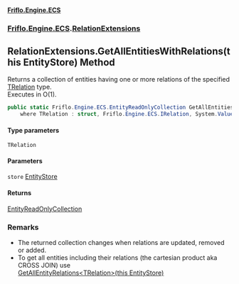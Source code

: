 #### [Friflo.Engine.ECS](index.md 'index')
### [Friflo.Engine.ECS](Friflo.Engine.ECS.md 'Friflo.Engine.ECS').[RelationExtensions](RelationExtensions.md 'Friflo.Engine.ECS.RelationExtensions')

## RelationExtensions.GetAllEntitiesWithRelations<TRelation>(this EntityStore) Method

Returns a collection of entities having one or more relations of the specified [TRelation](RelationExtensions.GetAllEntitiesWithRelations_TRelation_(thisEntityStore).md#Friflo.Engine.ECS.RelationExtensions.GetAllEntitiesWithRelations_TRelation_(thisFriflo.Engine.ECS.EntityStore).TRelation 'Friflo.Engine.ECS.RelationExtensions.GetAllEntitiesWithRelations<TRelation>(this Friflo.Engine.ECS.EntityStore).TRelation') type.<br/>
Executes in O(1).

```csharp
public static Friflo.Engine.ECS.EntityReadOnlyCollection GetAllEntitiesWithRelations<TRelation>(this Friflo.Engine.ECS.EntityStore store)
    where TRelation : struct, Friflo.Engine.ECS.IRelation, System.ValueType, System.ValueType;
```
#### Type parameters

<a name='Friflo.Engine.ECS.RelationExtensions.GetAllEntitiesWithRelations_TRelation_(thisFriflo.Engine.ECS.EntityStore).TRelation'></a>

`TRelation`
#### Parameters

<a name='Friflo.Engine.ECS.RelationExtensions.GetAllEntitiesWithRelations_TRelation_(thisFriflo.Engine.ECS.EntityStore).store'></a>

`store` [EntityStore](EntityStore.md 'Friflo.Engine.ECS.EntityStore')

#### Returns
[EntityReadOnlyCollection](EntityReadOnlyCollection.md 'Friflo.Engine.ECS.EntityReadOnlyCollection')

### Remarks
- The returned collection changes when relations are updated, removed or added.
- To get all entities including their relations (the cartesian product aka CROSS JOIN) use<br/>[GetAllEntityRelations&lt;TRelation&gt;(this EntityStore)](RelationExtensions.GetAllEntityRelations_TRelation_(thisEntityStore).md 'Friflo.Engine.ECS.RelationExtensions.GetAllEntityRelations<TRelation>(this Friflo.Engine.ECS.EntityStore)')